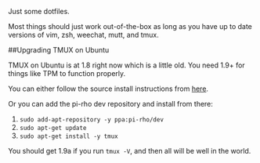 Just some dotfiles.

Most things should just work out-of-the-box as long as you have up to date
versions of vim, zsh, weechat, mutt, and tmux.

##Upgrading TMUX on Ubuntu

TMUX on Ubuntu is at 1.8 right now which is a little old. You need 1.9+ for
things like TPM to function properly.

You can either follow the source install instructions from
[here](http://sourceforge.net/p/tmux/tmux-code/ci/master/tree/README).

Or you can add the pi-rho dev repository and install from there:
1. `sudo add-apt-repository -y ppa:pi-rho/dev`
2. `sudo apt-get update`
3. `sudo apt-get install -y tmux`

You should get 1.9a if you run `tmux -V`, and then all will be well in the world.
